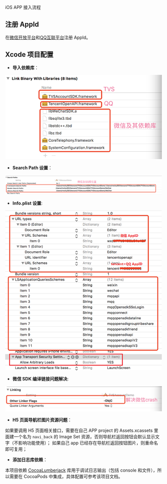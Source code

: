 iOS APP 接入流程

## 注册 AppId

在[微信开放平台][1]和[QQ互联平台][2]注册 AppId。

## Xcode 项目配置

* **导入依赖库**：

![](image/xcode_0.png)

* **Search Path 设置**：

![](image/xcode_1.png)

* **Info.plist 设置**:

![](image/xcode_2.png)

* **微信 SDK 编译链接问题解决**:

![](image/xcode_3.png)

* **H5 页面导航栏图片资源问题**：

如果要调用 H5 页面相关接口，需要在自己 APP project 的 Assets.xcassets 里面建一个名为 `navi_back` 的 Image Set 资源，否则导航栏返回按钮会默认显示文字（不影响功能使用）；
如果自己 app 已经存在导航栏返回按钮图片，则重命名即可复用；

* **添加日志库依赖**：

本项目依赖 [CocoaLumberjack][3] 库用于调试日志输出（包括 console 和文件），所以需要在 CocoaPods 中集成，具体配置可参考该项目文档。

[1]: https://open.weixin.qq.com/

[2]: https://connect.qq.com/index.html

[3]: https://github.com/CocoaLumberjack/CocoaLumberjack
